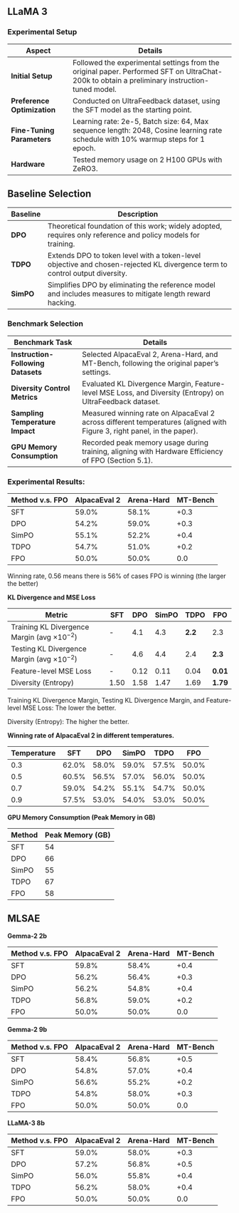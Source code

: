 ## LLaMA 3
### Experimental Setup

| **Aspect**                  | **Details**                                                                                           |
|-----------------------------|-------------------------------------------------------------------------------------------------------|
| **Initial Setup**           | Followed the experimental settings from the original paper. Performed SFT on UltraChat-200k to obtain a preliminary instruction-tuned model. |
| **Preference Optimization** | Conducted on UltraFeedback dataset, using the SFT model as the starting point.                        |
| **Fine-Tuning Parameters**  | Learning rate: 2e-5, Batch size: 64, Max sequence length: 2048, Cosine learning rate schedule with 10% warmup steps for 1 epoch. |
| **Hardware**                | Tested memory usage on 2 H100 GPUs with ZeRO3.                                                       |

## Baseline Selection

| **Baseline** | **Description**                                                                                       |
|--------------|-------------------------------------------------------------------------------------------------------|
| **DPO**      | Theoretical foundation of this work; widely adopted, requires only reference and policy models for training. |
| **TDPO**     | Extends DPO to token level with a token-level objective and chosen-rejected KL divergence term to control output diversity. |
| **SimPO**    | Simplifies DPO by eliminating the reference model and includes measures to mitigate length reward hacking. |

### Benchmark Selection

| **Benchmark Task**                          | **Details**                                                                                           |
|---------------------------------------------|-------------------------------------------------------------------------------------------------------|
| **Instruction-Following Datasets**          | Selected AlpacaEval 2, Arena-Hard, and MT-Bench, following the original paper’s settings.             |
| **Diversity Control Metrics**               | Evaluated KL Divergence Margin, Feature-level MSE Loss, and Diversity (Entropy) on UltraFeedback dataset. |
| **Sampling Temperature Impact**             | Measured winning rate on AlpacaEval 2 across different temperatures (aligned with Figure 3, right panel, in the paper). |
| **GPU Memory Consumption**                  | Recorded peak memory usage during training, aligning with Hardware Efficiency of FPO (Section 5.1).   |


### Experimental Results:

| Method v.s. FPO | AlpacaEval 2 | Arena-Hard | MT-Bench |
| --- | --- | --- | --- |
| SFT | 59.0% | 58.1% | +0.3 |
| DPO | 54.2% | 59.0% | +0.3 |
| SimPO | 55.1% | 52.2% | +0.4 |
| TDPO | 54.7% | 51.0% | +0.2 |
| FPO | 50.0% | 50.0% | 0.0 |

Winning rate, 0.56 means there is 56% of cases FPO is winning (the larger the better)

**KL Divergence and MSE Loss**

| Metric | SFT | DPO | SimPO | TDPO | FPO |
| --- | --- | --- | --- | --- | --- |
| Training KL Divergence Margin (avg $\times 10^{-2}$) | - | 4.1 | 4.3 | **2.2** | 2.3 |
| Testing KL Divergence Margin (avg $\times 10^{-2}$) | - | 4.6 | 4.4 | 2.4 | **2.3** |
| Feature-level MSE Loss | - | 0.12 | 0.11 | 0.04 | **0.01** |
| Diversity (Entropy) | 1.50 | 1.58 | 1.47 | 1.69 | **1.79** |

Training KL Divergence Margin, Testing KL Divergence Margin, and Feature-level MSE Loss: The lower the better.

Diversity (Entropy): The higher the better.

**Winning rate of AlpacaEval 2 in different temperatures.**

| Temperature | SFT | DPO | SimPO | TDPO | FPO |
| --- | --- | --- | --- | --- | --- |
| 0.3 | 62.0% | 58.0% | 59.0% | 57.5% | 50.0% |
| 0.5 | 60.5% | 56.5% | 57.0% | 56.0% | 50.0% |
| 0.7 | 59.0% | 54.2% | 55.1% | 54.7% | 50.0% |
| 0.9 | 57.5% | 53.0% | 54.0% | 53.0% | 50.0% |


**GPU Memory Consumption (Peak Memory in GB)**

| Method | Peak Memory (GB) |
| --- | --- |
| SFT | 54 |
| DPO | 66 |
| SimPO | 55 |
| TDPO | 67 |
| FPO | 58 |

## MLSAE

**Gemma-2 2b** 

| Method v.s. FPO | AlpacaEval 2 | Arena-Hard | MT-Bench |
| --- | --- | --- | --- |
| SFT | 59.8% | 58.4% | +0.4 |
| DPO | 56.2% | 56.4% | +0.3 |
| SimPO | 56.2% | 54.8% | +0.4 |
| TDPO | 56.8% | 59.0% | +0.2 |
| FPO | 50.0% | 50.0% | 0.0 |

**Gemma-2 9b** 

| Method v.s. FPO | AlpacaEval 2 | Arena-Hard | MT-Bench |
| --- | --- | --- | --- |
| SFT | 58.4% | 56.8% | +0.5 |
| DPO | 54.8% | 57.0% | +0.4 |
| SimPO | 56.6% | 55.2% | +0.2 |
| TDPO | 54.8% | 58.0% | +0.3 |
| FPO | 50.0% | 50.0% | 0.0 |

**LLaMA-3 8b** 

| Method v.s. FPO | AlpacaEval 2 | Arena-Hard | MT-Bench |
| --- | --- | --- | --- |
| SFT | 59.0% | 58.0% | +0.3 |
| DPO | 57.2% | 56.8% | +0.5 |
| SimPO | 56.0% | 55.8% | +0.4 |
| TDPO | 56.2% | 58.0% | +0.4 |
| FPO | 50.0% | 50.0% | 0.0 |
